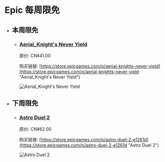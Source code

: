 # Epic 每周限免

- ## 本周限免


  - ### [Aerial_Knight's Never Yield](https://store.epicgames.com/p/aerial-knights-never-yield "Aerial_Knight's Never Yield")

    原价: CN¥41.00

    购买链接: [https://store.epicgames.com/p/aerial-knights-never-yield](https://store.epicgames.com/p/aerial-knights-never-yield "Aerial_Knight's Never Yield")

    ![Aerial_Knight's Never Yield](https://cdn1.epicgames.com/offer/2ed7ed64d8604265924b85bbd5670220/EGS_Aerial_KnightsNeverYield_Aerial_Knight_S1_2560x1440-9699d7ad1cbf87e6cb570cba7efb5fa6)


- ## 下周限免


  - ### [Astro Duel 2](https://store.epicgames.com/p/astro-duel-2-e1261d "Astro Duel 2")

    原价: CN¥62.00

    购买链接: [https://store.epicgames.com/p/astro-duel-2-e1261d](https://store.epicgames.com/p/astro-duel-2-e1261d "Astro Duel 2")

    ![Astro Duel 2](https://cdn1.epicgames.com/spt-assets/3251b927449a471c883aab00c076d63c/astro-duel-2-ukpi8.png)

